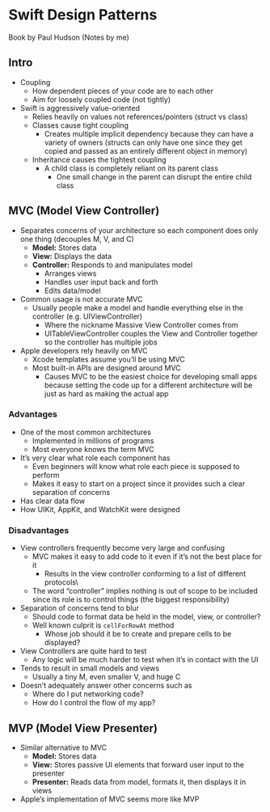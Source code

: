# Swift Design Patterns
Book by Paul Hudson
(Notes by me)

## Intro
* Coupling
    * How dependent pieces of your code are to each other
    * Aim for loosely coupled code (not tightly)
* Swift is aggressively value-oriented
    * Relies heavily on values not references/pointers (struct vs class)
    * Classes cause tight coupling
        * Creates multiple implicit dependency because they can have a variety of owners (structs can only have one since they get copied and passed as an entirely different object in memory)
    * Inheritance causes the tightest coupling
        * A child class is completely reliant on its parent class
            * One small change in the parent can disrupt the entire child class

## MVC (Model View Controller)
* Separates concerns of your architecture so each component does only one thing (decouples M, V, and C)
    * **Model:** Stores data
    * **View:** Displays the data
    * **Controller:** Responds to and manipulates model
        * Arranges views
        * Handles user input back and forth
        * Edits data/model
* Common usage is not accurate MVC
    * Usually people make a model and handle everything else in the controller (e.g. UIViewController)
        * Where the nickname Massive View Controller comes from
        * UITableViewController couples the View and Controller together so the controller has multiple jobs
* Apple developers rely heavily on MVC
    * Xcode templates assume you’ll be using MVC
    * Most built-in APIs are designed around MVC
        * Causes MVC to be the easiest choice for developing small apps because setting the code up for a different architecture will be just as hard as making the actual app

### Advantages
* One of the most common architectures
    * Implemented in millions of programs
    * Most everyone knows the term MVC
* It’s very clear what role each component has
    * Even beginners will know what role each piece is supposed to perform
    * Makes it easy to start on a project since it provides such a clear separation of concerns
* Has clear data flow
* How UIKit, AppKit, and WatchKit were designed

### Disadvantages
* View controllers frequently become very large and confusing
    * MVC makes it easy to add code to it even if it’s not the best place for it
        * Results in the view controller conforming to a list of different protocols\
    * The word “controller” implies nothing is out of scope to be included since its role is to control things (the biggest responsibility)
* Separation of concerns tend to blur
    * Should code to format data be held in the model, view, or controller?
    * Well known culprit is `cellForRowAt` method
        * Whose job should it be to create and prepare cells to be displayed?
* View Controllers are quite hard to test
    * Any logic will be much harder to test when it’s in contact with the UI
* Tends to result in small models and views
    * Usually a tiny M, even smaller V, and huge C
* Doesn’t adequately answer other concerns such as
    * Where do I put networking code?
    * How do I control the flow of my app?

## MVP (Model View Presenter)
* Similar alternative to MVC
    * **Model:** Stores data
    * **View:** Stores passive UI elements that forward user input to the presenter
    * **Presenter:** Reads data from model, formats it, then displays it in views
* Apple’s implementation of MVC seems more like MVP

